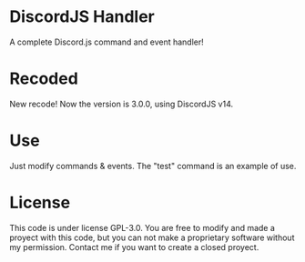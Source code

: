 # DiscordJS Handler
A complete Discord.js command and event handler!

# Recoded

New recode! Now the version is 3.0.0, using DiscordJS v14.

# Use

Just modify commands & events. The "test" command is an example of use.

# License

This code is under license GPL-3.0. You are free to modify and made a proyect with this code, but you can not make a proprietary software without my permission. Contact me if you want to create a closed proyect.
